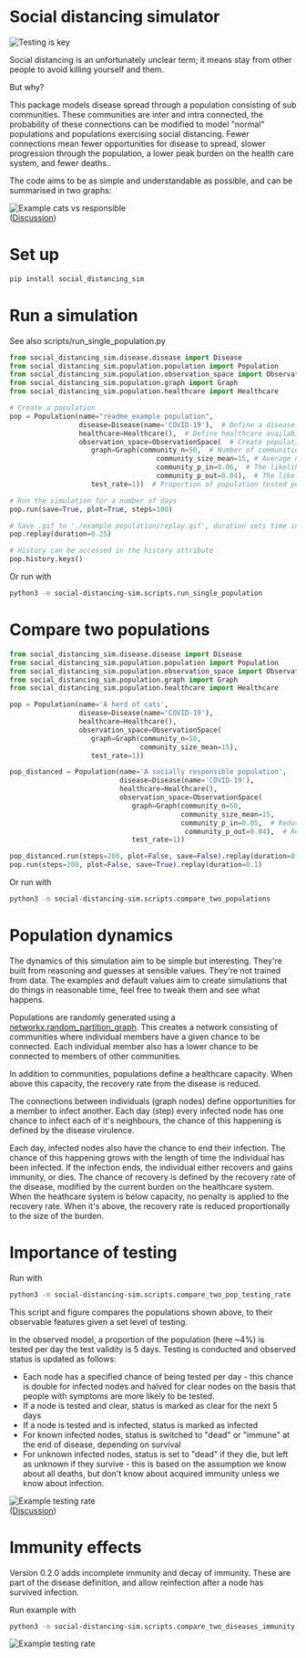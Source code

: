 # Social distancing simulator
![Testing is key](https://github.com/garethjns/social-distancing-sim/workflows/Testing%20is%20key/badge.svg)

Social distancing is an unfortunately unclear term; it means stay from other people to avoid killing yourself and them.

But why?

This package models disease spread through a population consisting of sub communities. These communities are inter and intra connected, the probability of these connections can be modified to model "normal" populations and populations exercising social distancing. Fewer connections mean fewer opportunities for disease to spread, slower progression through the population, a lower peak burden on the health care system, and fewer deaths..   

The code aims to be as simple and understandable as possible, and can be summarised in two graphs: 

![Example cats vs responsible](https://github.com/garethjns/social-distancing-sim/blob/master/images/joined.gif)   
([Discussion](https://new.reddit.com/r/dataisbeautiful/comments/fov56p/oc_comparing_the_effect_of_social_distancing_on/))

# Set up

````bash
pip install social_distancing_sim
````

# Run a simulation
See also scripts/run_single_population.py

````python
from social_distancing_sim.disease.disease import Disease
from social_distancing_sim.population.population import Population
from social_distancing_sim.population.observation_space import ObservationSpace
from social_distancing_sim.population.graph import Graph
from social_distancing_sim.population.healthcare import Healthcare

# Create a population
pop = Population(name="readme_example population",
                 disease=Disease(name='COVID-19'),  # Define a disease
                 healthcare=Healthcare(),  # Define healthcare availability
                 observation_space=ObservationSpace(  # Create population graph and window into it
                    graph=Graph(community_n=50,  # Number of communities
                                    community_size_mean=15, # Average number of people per community
                                    community_p_in=0.06,  # The likelihood of a connection between two community members
                                    community_p_out=0.04),  # The likelihood of a connection between two members of different communities. 
                    test_rate=1))  # Proportion of population tested per step (testing determines observable data)

# Run the simulation for a number of days
pop.run(save=True, plot=True, steps=100)

# Save .gif to './example population/replay.gif', duration sets time in s for each frame
pop.replay(duration=0.25)

# History can be accessed in the history attribute
pop.history.keys()
````

Or run with
````bash
python3 -m social-distancing-sim.scripts.run_single_population
````

# Compare two populations

```python
from social_distancing_sim.disease.disease import Disease
from social_distancing_sim.population.population import Population
from social_distancing_sim.population.observation_space import ObservationSpace
from social_distancing_sim.population.graph import Graph
from social_distancing_sim.population.healthcare import Healthcare

pop = Population(name='A herd of cats',
                 disease=Disease(name='COVID-19'),
                 healthcare=Healthcare(),
                 observation_space=ObservationSpace(
                    graph=Graph(community_n=50,  
                                community_size_mean=15), 
                    test_rate=1)) 

pop_distanced = Population(name='A socially responsible population',
                           disease=Disease(name='COVID-19'),
                           healthcare=Healthcare(),
                           observation_space=ObservationSpace(
                              graph=Graph(community_n=50,
                                          community_size_mean=15,
                                          community_p_in=0.05,  # Reduced intra-community connections
                                           community_p_out=0.04),  # Reduced inter-community connections
                              test_rate=1)) 

pop_distanced.run(steps=200, plot=False, save=False).replay(duration=0.1)
pop.run(steps=200, plot=False, save=True).replay(duration=0.1)

```

Or run with
````bash
python3 -m social-distancing-sim.scripts.compare_two_populations
````


# Population dynamics

The dynamics of this simulation aim to be simple but interesting. They're built from reasoning and guesses at sensible values. They're not trained from data. The examples and default values aim to create simulations that do things in reasonable time, feel free to tweak them and see what happens.

Populations are randomly generated using a [networkx.random_partition_graph](https://networkx.github.io/documentation/stable/reference/generated/networkx.generators.community.random_partition_graph.html#networkx.generators.community.random_partition_graph). This creates a network consisting of communities where individual members have a given chance to be connected. Each individual member also has a lower chance to be connected to members of other communities.

In addition to communities, populations define a healthcare capacity. When above this capacity, the recovery rate from the disease is reduced.

The connections between individuals (graph nodes) define opportunities for a member to infect another. Each day (step) every infected node has one chance to infect each of it's neighbours, the chance of this happening is defined by the disease virulence.

Each day, infected nodes also have the chance to end their infection. The chance of this happening grows with the length of time the individual has been infected. If the infection ends, the individual either recovers and gains immunity, or dies. The chance of recovery is defined by the recovery rate of the disease, modified by the current burden on the healthcare system. When the heathcare system is below capacity, no penalty is applied to the recovery rate. When it's above, the recovery rate is reduced proportionally to the size of the burden. 

# Importance of testing

Run with
````bash
python3 -m social-distancing-sim.scripts.compare_two_pop_testing_rate
````

This script and figure compares the populations shown above, to their observable features given a set level of testing.

In the observed model, a proportion of the population (here ~4%) is tested per day the test validity is 5 days. Testing is conducted and observed status is updated as follows:
  - Each node has a specified chance of being tested per day - this chance is double for infected nodes and halved for clear nodes on the basis that people with symptoms are more likely to be tested.
  - If a node is tested and clear, status is marked as clear for the next 5 days
  - If a node is tested and is infected, status is marked as infected
  - For known infected nodes, status is switched to "dead" or "immune" at the end of disease, depending on survival
  - For unknown infected nodes, status is set to "dead" if they die, but left as unknown if they survive - this is based on the assumption we know about all deaths, but don't know about acquired immunity unless we know about infection.  

![Example testing rate](https://github.com/garethjns/social-distancing-sim/blob/master/images/joined_2.gif)  
([Discussion](https://new.reddit.com/r/dataisbeautiful/comments/fse6l1/oc_the_importance_of_testing_and_effect_on/))

# Immunity effects
Version 0.2.0 adds incomplete immunity and decay of immunity. These are part of the disease definition, and allow reinfection after a node has survived infection.

Run example with
````bash
python3 -m social-distancing-sim.scripts.compare_two_diseases_immunity
````  

![Example testing rate](https://github.com/garethjns/social-distancing-sim/blob/master/images/joined_3.gif)
